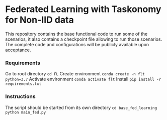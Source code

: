 # Federated Learning with Taskonomy for Non-IID data

This repository contains the base functional code to run some of the scenarios, it also contains a checkpoint file allowing to run those scenarios. The complete code and configurations will be publicly available upon acceptance.

### Requirements
Go to root directory ```cd FL```
Create environment ```conda create -n flt python=3.7```
Activate environment ```conda activate flt```
Install ```pip install -r requirements.txt```

### Instructions
The script should be started from its own directory
```cd base_fed_learning```
```python main_fed.py```
